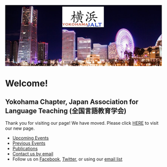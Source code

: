 <img align="center" src="images/banner.jpg">

# Welcome!

## Yokohama Chapter, Japan Association for Language Teaching (全国言語教育学会)

Thank you for visiting our page!
We have moved. Please click [HERE](https://jalt.org/groups/chapters/yokohama) to visit our new page.

* [Upcoming Events](https://jalt.org/groups/chapters/yokohama)
* [Previous Events](previousevents)
* [Publications](publications)
* [Contact us by email](https://jalt.org/email/node/36/field_group_email)
* Follow us on [Facebook](https://www.facebook.com/YoJALTbr), [Twitter](http://twitter.com/YokohamaJalt), or using our [email list](https://mailchi.mp/841ad2c9e600/signupyojalt)

